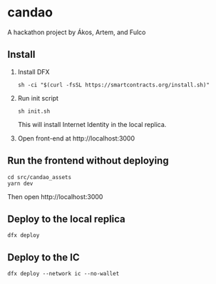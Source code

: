 # candao

A hackathon project by Ákos, Artem, and Fulco

## Install

1. Install DFX
   ```
   sh -ci "$(curl -fsSL https://smartcontracts.org/install.sh)"
   ```
1. Run init script

   ```
   sh init.sh
   ```

   This will install Internet Identity in the local replica.

1. Open front-end at http://localhost:3000

## Run the frontend without deploying

```
cd src/candao_assets
yarn dev
```

Then open http://localhost:3000

## Deploy to the local replica

```
dfx deploy
```

## Deploy to the IC

```
dfx deploy --network ic --no-wallet
```
